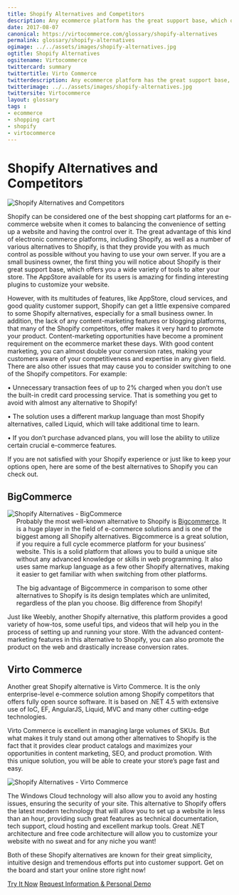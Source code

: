 ```yaml
--- 
title: Shopify Alternatives and Competitors
description: Any ecommerce platform has the great support base, which offers you a wide variety of tools to alter your store. One of the best shopping cart platforms for an e-commerce website is Shopify, but there are some great alternatives and competitors that you should check out.  
date: 2017-08-07 
canonical: https://virtocommerce.com/glossary/shopify-alternatives
permalink: glossary/shopify-alternatives
ogimage: ../../assets/images/shopify-alternatives.jpg
ogtitle: Shopify Alternatives
ogsitename: Virtocommerce
twittercard: summary
twittertitle: Virto Commerce
twitterdescription: Any ecommerce platform has the great support base, which offers you a wide variety of tools to alter your store. One of the best shopping cart platforms for an e-commerce website is Shopify, but there are some great alternatives that you should check out.
twitterimage: ../../assets/images/shopify-alternatives.jpg
twittersite: Virtocommerce
layout: glossary
tags : 
- ecommerce
- shopping cart
- shopify
- virtocommerce 
---
```

<div class="business-cnt">
    <div class="head __cart">
        <h1 class="title">Shopify Alternatives and Competitors</h1>
    </div>
    <img alt="Shopify Alternatives and Competitors" src="assets/images/shopify-alternatives.jpg" />
    <p class="text">
    Shopify can be considered one of the best shopping cart platforms for an e-commerce website when it comes to balancing the convenience of setting up a website and having the control over it. The great advantage of this kind of electronic commerce platforms, including Shopify, as well as a number of various alternatives to Shopify, is that they provide you with as much control as possible without you having to use your own server. If you are a small business owner, the first thing you will notice about Shopify is their great support base, which offers you a wide variety of tools to alter your store. The AppStore available for its users is amazing for finding interesting plugins to customize your website.
    </p>  
    <p class="text">
    However, with its multitudes of features, like AppStore, cloud services, and good quality customer support, Shopify can get a little expensive compared to some Shopify alternatives, especially for a small business owner. In addition, the lack of any content-marketing features or blogging platforms, that many of the Shopify competitors, offer makes it very hard to promote your product. Content-marketing opportunities have become a prominent requirement on the ecommerce market these days. With good content marketing, you can almost double your conversion rates, making your customers aware of your competitiveness and expertise in any given field. There are also other issues that may cause you to consider switching to one of the Shopify competitors. For example:
    </p>
    <p class="text">
    • Unnecessary transaction fees of up to 2% charged when you don’t use the built-in credit card processing service. That is something you get to avoid with almost any alternative to Shopify!
    </p>
    <p class="text">
    • The solution uses a different markup language than most Shopify alternatives, called Liquid, which will take additional time to learn.
    </p>
    <p class="text">
    • If you don’t purchase advanced plans, you will lose the ability to utilize certain crucial e-commerce features.
    </p>
        <p class="text">
    If you are not satisfied with your Shopify experience or just like to keep your options open, here are some of the best alternatives to Shopify you can check out.
        </p>
    <p class="text">
    <h2>BigCommerce</h2>
    <div class="col-w">
        <div class="col __col-30">
            <img alt="Shopify Alternatives - BigCommerce" src="assets/images/big-commerce-screen.jpg" />
        </div>
        <div class="col __col-70 text" style="margin-top: 0; padding-left: 20px;">
            Probably the most well-known alternative to Shopify is <a href="https://www.bigcommerce.com/" rel="nofollow">Bigcommerce</a>. It is a huge player in the field of e-commerce solutions and is one of the biggest among all Shopify alternatives. Bigcommerce is a great solution, if you require a full cycle ecommerce platform for your business’ website. This is a solid platform that allows you to build a unique site without any advanced knowledge or skills in web programming. It also uses same markup language as a few other Shopify alternatives, making it easier to get familiar with when switching from other platforms.
            <p class="text">The big advantage of Bigcommerce in comparison to some other alternatives to Shopify is its design templates which are unlimited, regardless of the plan you choose. Big difference from Shopify! </p>
        </div>
    </div>
            <p class="text">Just like Weebly, another Shopify alternative, this platform provides a good variety of how-tos, some useful tips, and videos that will help you in the process of setting up and running your store. With the advanced content-marketing features in this alternative to Shopify, you can also promote the product on the web and drastically increase conversion rates.</p>
    <h2>Virto Commerce</h2>
    <div class="col-w">
        <div class="col __col-70 text" style="margin-top: 0; padding-right: 20px;">
           Another great Shopify alternative is Virto Commerce. It is the only enterprise-level e-commerce solution among Shopify competitors that offers fully open source software. It is based on .NET 4.5 with extensive use of IoC, EF, AngularJS, Liquid, MVC and many other cutting-edge technologies. 
            <p class="text">Virto Commerce is excellent in managing large volumes of SKUs. But what makes it truly stand out among other alternatives to Shopify is the fact that it provides clear product catalogs and maximizes your opportunities in content marketing, SEO, and product promotion. With this unique solution, you will be able to create your store’s page fast and easy. </p>
        </div>
        <div class="col __col-30">
            <img alt="Shopify Alternatives - Virto Commerce" src="assets/images/virto-commerce-screen.jpg" />
        </div>
    </div>
    <p class="text">The Windows Cloud technology will also allow you to avoid any hosting issues, ensuring the security of your site. This alternative to Shopify offers the latest modern technology that will allow you to set up a website in less than an hour, providing such great features as technical documentation, tech support, cloud hosting and excellent markup tools. Great .NET architecture and free code architecture will allow you to customize your website with no sweat and for any niche you want!
</p>
    <p class="text">Both of these Shopify alternatives are known for their great simplicity, intuitive design and tremendous efforts put into customer support. Get on the board and start your online store right now!</p>
    <div class="buttons">
        <a class="button fill" href="/try-now">Try It Now</a>
        <a class="button fill" href="/contact-us">Request Information & Personal Demo</a>
    </div>
</div>
